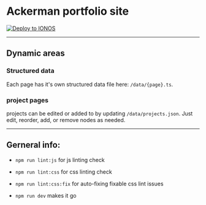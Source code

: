 # Ackerman portfolio site

[![Deploy to IONOS](https://github.com/YOUR-USERNAME/YOUR-REPO/actions/workflows/deploy.yml/badge.svg)](https://github.com/YOUR-USERNAME/YOUR-REPO/actions/workflows/deploy.yml)

---

## Dynamic areas

### Structured data

Each page has it's own structured data file here: `/data/{page}.ts`.

### project pages

projects can be edited or added to by updating `/data/projects.json`. Just edit, reorder, add, or remove nodes as needed.

---

## Gerneral info:

* `npm run lint:js` for js linting check

* `npm run lint:css` for css linting check

* `npm run lint:css:fix` for auto-fixing fixable css lint issues

* `npm run dev` makes it go